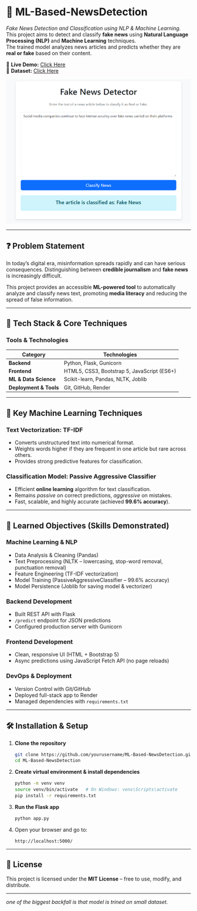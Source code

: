 # 📰 ML-Based-NewsDetection

*Fake News Detection and Classification using NLP & Machine Learning.*  
This project aims to detect and classify **fake news** using **Natural Language Processing (NLP)** and **Machine Learning** techniques.  
The trained model analyzes news articles and predicts whether they are **real or fake** based on their content.

🔗 **Live Demo:** [Click Here](https://ml-based-newsdetection.onrender.com)  
🔗 **Dataset:** [Click Here](https://www.kaggle.com/datasets/emineyetm/fake-news-detection-datasets)

![App Screenshot](/img.png)

---

## ❓ Problem Statement
In today’s digital era, misinformation spreads rapidly and can have serious consequences. Distinguishing between **credible journalism** and **fake news** is increasingly difficult.  

This project provides an accessible **ML-powered tool** to automatically analyze and classify news text, promoting **media literacy** and reducing the spread of false information.

---


## 🚀 Tech Stack & Core Techniques

### **Tools & Technologies**

| Category          | Technologies |
|-------------------|--------------|
| **Backend**       | Python, Flask, Gunicorn |
| **Frontend**      | HTML5, CSS3, Bootstrap 5, JavaScript (ES6+) |
| **ML & Data Science** | Scikit-learn, Pandas, NLTK, Joblib |
| **Deployment & Tools** | Git, GitHub, Render |

---

## 🧠 Key Machine Learning Techniques

### **Text Vectorization: TF-IDF**
- Converts unstructured text into numerical format.
- Weights words higher if they are frequent in one article but rare across others.
- Provides strong predictive features for classification.

### **Classification Model: Passive Aggressive Classifier**
- Efficient **online learning** algorithm for text classification.
- Remains *passive* on correct predictions, *aggressive* on mistakes.
- Fast, scalable, and highly accurate (achieved **99.6% accuracy**).

---

## 🎯 Learned Objectives (Skills Demonstrated)

### **Machine Learning & NLP**
- Data Analysis & Cleaning (Pandas)
- Text Preprocessing (NLTK – lowercasing, stop-word removal, punctuation removal)
- Feature Engineering (TF-IDF vectorization)
- Model Training (PassiveAggressiveClassifier – 99.6% accuracy)
- Model Persistence (Joblib for saving model & vectorizer)

### **Backend Development**
- Built REST API with Flask
- `/predict` endpoint for JSON predictions
- Configured production server with Gunicorn

### **Frontend Development**
- Clean, responsive UI (HTML + Bootstrap 5)
- Async predictions using JavaScript Fetch API (no page reloads)

### **DevOps & Deployment**
- Version Control with Git/GitHub
- Deployed full-stack app to Render
- Managed dependencies with `requirements.txt`

---

## 🛠️ Installation & Setup

1. **Clone the repository**
   ```bash
   git clone https://github.com/yourusername/ML-Based-NewsDetection.git
   cd ML-Based-NewsDetection
   ```

2. **Create virtual environment & install dependencies**

   ```bash
   python -m venv venv
   source venv/bin/activate   # On Windows: venv\Scripts\activate
   pip install -r requirements.txt
   ```

3. **Run the Flask app**

   ```bash
   python app.py
   ```

4. Open your browser and go to:

   ```
   http://localhost:5000/
   ```

---

## 📜 License

This project is licensed under the **MIT License** – free to use, modify, and distribute.

---
*one of the biggest backfall is that model is trined on small dataset.*
